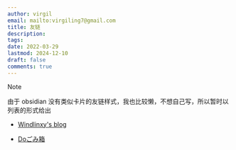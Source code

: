 ```yaml
---
author: virgil
email: mailto:virgiling7@gmail.com
title: 友链
description: 
tags: 
date: 2022-03-29
lastmod: 2024-12-10
draft: false
comments: true
---
```


> [!NOTE]
> 由于 obsidian 没有类似卡片的友链样式，我也比较懒，不想自己写，所以暂时以列表的形式给出


- [Windlinxy's blog](https://www.windlinxy.top/)

- [Doごみ箱](https://dodolalorc.cn/)
